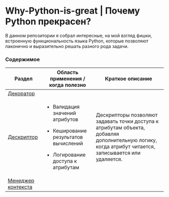 # Why-Python-is-great | Почему Python прекрасен?

В данном репозитории я собрал интересные, на мой взгляд фишки, встроенную функциональность языка Python, которые позволяют лаконично и выразительно решать разного рода задачи. 

### Содержимое
| Раздел                                                                                                                                    | Область применения / когда полезно                                                                                                                  | Краткое описание                                                                                                                                      |
|-------------------------------------------------------------------------------------------------------------------------------------------|-----------------------------------------------------------------------------------------------------------------------------------------------------|-------------------------------------------------------------------------------------------------------------------------------------------------------|
| [Декоратор](https://github.com/Dmitry-Peskov/Why-Python-is-great/tree/main/%D0%94%D0%B5%D0%BA%D0%BE%D1%80%D0%B0%D1%82%D0%BE%D1%80)        |                                                                                                                                                     |                                                                                                                                                       |
| [Дескриптор](https://github.com/Dmitry-Peskov/Why-Python-is-great/tree/main/%D0%94%D0%B5%D1%81%D0%BA%D1%80%D0%B8%D0%BF%D1%82%D0%BE%D1%80) | <ul><li>Валидация значений атрибутов</ul></li><ul><li>Кеширование результатов вычислений</ul></li><ul><li>Логирование доступа к атрибутам</ul></li> | Дескрипторы позволяют задавать точки доступа к атрибутам объекта, добавляя дополнительную логику, когда атрибут читается, записывается или удаляется. |
| [Менеджер контекста](https://github.com/Dmitry-Peskov/Why-Python-is-great/tree/main/%D0%9C%D0%B5%D0%BD%D0%B5%D0%B4%D0%B6%D0%B5%D1%80%20%D0%BA%D0%BE%D0%BD%D1%82%D0%B5%D0%BA%D1%81%D1%82%D0%B0)                                                                                                                    |                                                                                                                                                     |                                                                                                                                                       |
